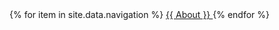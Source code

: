<nav>
  {% for item in site.data.navigation %}
    <a href="{{ item.link }}" {% if page.url == item.link %}style="color: red;"{% endif %}>
      {{ About }}
    </a>
  {% endfor %}
</nav>
